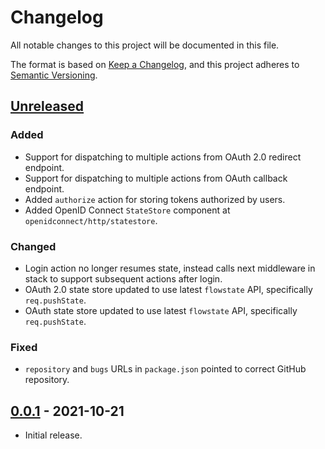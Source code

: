 # Changelog
All notable changes to this project will be documented in this file.

The format is based on [Keep a Changelog](https://keepachangelog.com/en/1.0.0/),
and this project adheres to [Semantic Versioning](https://semver.org/spec/v2.0.0.html).

## [Unreleased]
### Added

- Support for dispatching to multiple actions from OAuth 2.0 redirect endpoint.
- Support for dispatching to multiple actions from OAuth callback endpoint.
- Added `authorize` action for storing tokens authorized by users.
- Added OpenID Connect `StateStore` component at `openidconnect/http/statestore`.

### Changed

- Login action no longer resumes state, instead calls next middleware in stack
to support subsequent actions after login.
- OAuth 2.0 state store updated to use latest `flowstate` API, specifically
`req.pushState`.
- OAuth state store updated to use latest `flowstate` API, specifically
`req.pushState`.

### Fixed

- `repository` and `bugs` URLs in `package.json` pointed to correct GitHub
repository.


## [0.0.1] - 2021-10-21

- Initial release.

[Unreleased]: https://github.com/authnomicon/federated/compare/v0.0.1...HEAD
[0.0.1]: https://github.com/authnomicon/federated/releases/tag/v0.0.1

